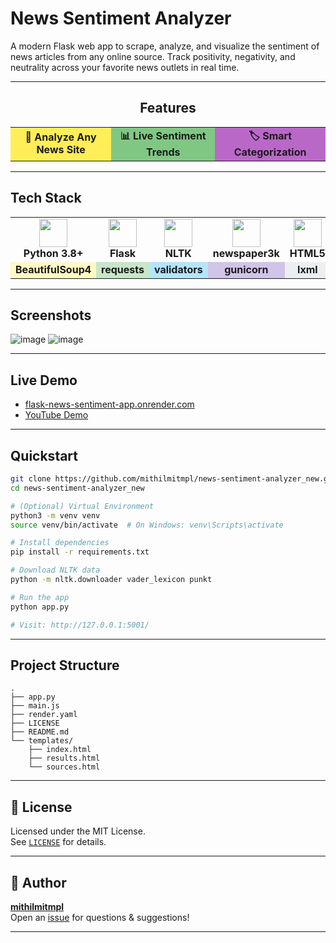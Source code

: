#  News Sentiment Analyzer



A modern Flask web app to scrape, analyze, and visualize the sentiment of news articles from any online source. Track positivity, negativity, and neutrality across your favorite news outlets in real time.

---

<div align="center">

##  Features

<table>
<tr>
  <td width="180" align="center" bgcolor="#FFEE58"><b>🔎 Analyze Any News Site</b></td>
  <td width="180" align="center" bgcolor="#81C784"><b>📊 Live Sentiment Trends</b></td>
  <td width="180" align="center" bgcolor="#BA68C8"><b>🏷️ Smart Categorization</b></td>
</tr>
</table>

</div>

---

## Tech Stack

<div align="center">

<table>
<tr>
  <td align="center"><img src="https://cdn.jsdelivr.net/gh/devicons/devicon/icons/python/python-original.svg" width="45"/><br/><b>Python 3.8+</b></td>
  <td align="center"><img src="https://cdn.jsdelivr.net/gh/devicons/devicon/icons/flask/flask-original.svg" width="45"/><br/><b>Flask</b></td>
  <td align="center"><img src="https://seeklogo.com/images/N/nltk-logo-2C9C1E91D2-seeklogo.com.png" width="45"/><br/><b>NLTK</b></td>
  <td align="center"><img src="https://raw.githubusercontent.com/codelucas/newspaper/master/images/logo.png" width="45"/><br/><b>newspaper3k</b></td>
  <td align="center"><img src="https://cdn.jsdelivr.net/gh/devicons/devicon/icons/html5/html5-original.svg" width="45"/><br/><b>HTML5</b></td>
  <td align="center"><img src="https://cdn.jsdelivr.net/gh/devicons/devicon/icons/css3/css3-original.svg" width="45"/><br/><b>CSS3</b></td>
</tr>
<tr>
  <td align="center" bgcolor="#FFF9C4"><b>BeautifulSoup4</b></td>
  <td align="center" bgcolor="#C8E6C9"><b>requests</b></td>
  <td align="center" bgcolor="#B3E5FC"><b>validators</b></td>
  <td align="center" bgcolor="#D1C4E9"><b>gunicorn</b></td>
  <td align="center" bgcolor="#ECEFF1"><b>lxml</b></td>
  <td align="center" bgcolor="#FFFDE7"><b>Jieba3k</b></td>
</tr>
</table>

</div>

---

## Screenshots

![image](https://github.com/user-attachments/assets/9fe25778-df2d-4eab-9825-9459894e7c9c)
![image](https://github.com/user-attachments/assets/1228288b-73cb-4c1b-9119-276ab1e8c54f)



---

##  Live Demo

- [flask-news-sentiment-app.onrender.com](https://flask-news-sentiment-app.onrender.com)
- [ YouTube Demo](https://youtu.be/l4xcdmyBku8)

---

##  Quickstart

```bash
git clone https://github.com/mithilmitmpl/news-sentiment-analyzer_new.git
cd news-sentiment-analyzer_new

# (Optional) Virtual Environment
python3 -m venv venv
source venv/bin/activate  # On Windows: venv\Scripts\activate

# Install dependencies
pip install -r requirements.txt

# Download NLTK data
python -m nltk.downloader vader_lexicon punkt

# Run the app
python app.py

# Visit: http://127.0.0.1:5001/
```

---

## Project Structure

```
.
├── app.py
├── main.js
├── render.yaml
├── LICENSE
├── README.md
└── templates/
    ├── index.html
    ├── results.html
    └── sources.html
```

---

## 📝 License

Licensed under the MIT License.  
See [`LICENSE`](LICENSE) for details.

---

## 👤 Author

[**mithilmitmpl**](https://github.com/mithilmitmpl)  
Open an [issue](https://github.com/mithilmitmpl/news-sentiment-analyzer_new/issues) for questions & suggestions!

---
